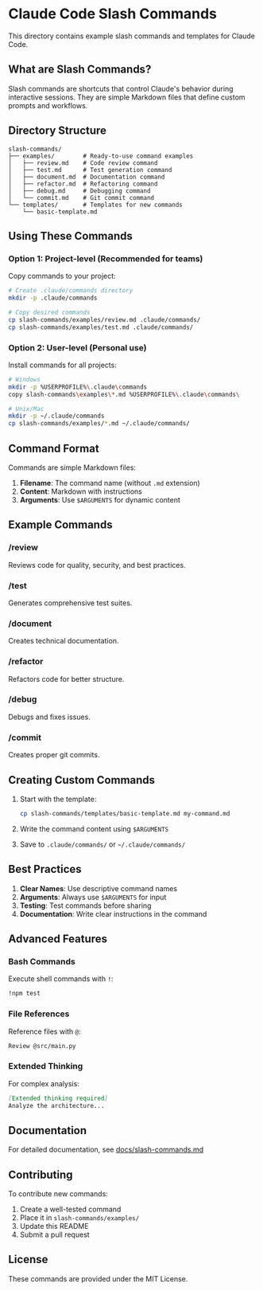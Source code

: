 # Claude Code Slash Commands

This directory contains example slash commands and templates for Claude Code.

## What are Slash Commands?

Slash commands are shortcuts that control Claude's behavior during interactive sessions. They are simple Markdown files that define custom prompts and workflows.

## Directory Structure

```text
slash-commands/
├── examples/        # Ready-to-use command examples
│   ├── review.md    # Code review command
│   ├── test.md      # Test generation command
│   ├── document.md  # Documentation command
│   ├── refactor.md  # Refactoring command
│   ├── debug.md     # Debugging command
│   └── commit.md    # Git commit command
└── templates/       # Templates for new commands
    └── basic-template.md
```

## Using These Commands

### Option 1: Project-level (Recommended for teams)

Copy commands to your project:

```bash
# Create .claude/commands directory
mkdir -p .claude/commands

# Copy desired commands
cp slash-commands/examples/review.md .claude/commands/
cp slash-commands/examples/test.md .claude/commands/
```

### Option 2: User-level (Personal use)

Install commands for all projects:

```bash
# Windows
mkdir -p %USERPROFILE%\.claude\commands
copy slash-commands\examples\*.md %USERPROFILE%\.claude\commands\

# Unix/Mac
mkdir -p ~/.claude/commands
cp slash-commands/examples/*.md ~/.claude/commands/
```

## Command Format

Commands are simple Markdown files:

1. **Filename**: The command name (without `.md` extension)
2. **Content**: Markdown with instructions
3. **Arguments**: Use `$ARGUMENTS` for dynamic content

## Example Commands

### /review
Reviews code for quality, security, and best practices.

### /test
Generates comprehensive test suites.

### /document
Creates technical documentation.

### /refactor
Refactors code for better structure.

### /debug
Debugs and fixes issues.

### /commit
Creates proper git commits.

## Creating Custom Commands

1. Start with the template:
   ```bash
   cp slash-commands/templates/basic-template.md my-command.md
   ```

2. Write the command content using `$ARGUMENTS`

4. Save to `.claude/commands/` or `~/.claude/commands/`

## Best Practices

1. **Clear Names**: Use descriptive command names
2. **Arguments**: Always use `$ARGUMENTS` for input
3. **Testing**: Test commands before sharing
4. **Documentation**: Write clear instructions in the command

## Advanced Features

### Bash Commands

Execute shell commands with `!`:
```markdown
!npm test
```

### File References

Reference files with `@`:
```markdown
Review @src/main.py
```

### Extended Thinking

For complex analysis:
```markdown
[Extended thinking required]
Analyze the architecture...
```

## Documentation

For detailed documentation, see [docs/slash-commands.md](../docs/slash-commands.md)

## Contributing

To contribute new commands:

1. Create a well-tested command
2. Place it in `slash-commands/examples/`
3. Update this README
4. Submit a pull request

## License

These commands are provided under the MIT License.
